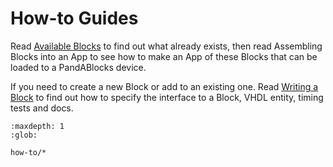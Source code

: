 # How-to Guides

Read [Available Blocks](blocks.rst) to find out what already exists, then read Assembling Blocks into an App to see how to make an App of these Blocks that can be loaded to a PandABlocks device.

If you need to create a new Block or add to an existing one. Read [Writing a Block](how-to/block.rst) to find out how to specify the interface to a Block, VHDL entity, timing tests and docs.

```{toctree}
:maxdepth: 1
:glob:

how-to/*
```
